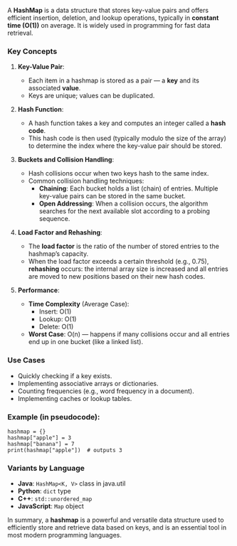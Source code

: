 A **HashMap** is a data structure that stores key-value pairs and offers efficient insertion, deletion, and lookup operations, typically in **constant time (O(1))** on average. It is widely used in programming for fast data retrieval.

### Key Concepts

1. **Key-Value Pair**:
   - Each item in a hashmap is stored as a pair — a **key** and its associated **value**.
   - Keys are unique; values can be duplicated.

2. **Hash Function**:
   - A hash function takes a key and computes an integer called a **hash code**.
   - This hash code is then used (typically modulo the size of the array) to determine the index where the key-value pair should be stored.

3. **Buckets and Collision Handling**:
   - Hash collisions occur when two keys hash to the same index.
   - Common collision handling techniques:
     - **Chaining**: Each bucket holds a list (chain) of entries. Multiple key-value pairs can be stored in the same bucket.
     - **Open Addressing**: When a collision occurs, the algorithm searches for the next available slot according to a probing sequence.

4. **Load Factor and Rehashing**:
   - The **load factor** is the ratio of the number of stored entries to the hashmap’s capacity.
   - When the load factor exceeds a certain threshold (e.g., 0.75), **rehashing** occurs: the internal array size is increased and all entries are moved to new positions based on their new hash codes.

5. **Performance**:
   - **Time Complexity** (Average Case):
     - Insert: O(1)
     - Lookup: O(1)
     - Delete: O(1)
   - **Worst Case**: O(n) — happens if many collisions occur and all entries end up in one bucket (like a linked list).

### Use Cases

- Quickly checking if a key exists.
- Implementing associative arrays or dictionaries.
- Counting frequencies (e.g., word frequency in a document).
- Implementing caches or lookup tables.

### Example (in pseudocode):

```plaintext
hashmap = {}
hashmap["apple"] = 3
hashmap["banana"] = 7
print(hashmap["apple"])  # outputs 3
```

### Variants by Language

- **Java**: `HashMap<K, V>` class in java.util
- **Python**: `dict` type
- **C++**: `std::unordered_map`
- **JavaScript**: `Map` object

In summary, a **hashmap** is a powerful and versatile data structure used to efficiently store and retrieve data based on keys, and is an essential tool in most modern programming languages.